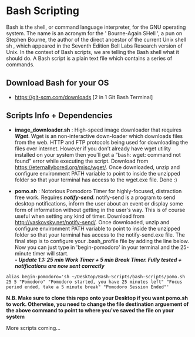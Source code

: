# Bash Scripting

Bash is the shell, or command language interpreter, for the GNU operating system. The name is an acronym for the ' Bourne-Again SHell ', a pun on Stephen Bourne, the author of the direct ancestor of the current Unix shell sh , which appeared in the Seventh Edition Bell Labs Research version of Unix.  In the context of Bash scripts, we are telling the Bash shell what it should do. A Bash script is a plain text file which contains a series of commands.

## Download Bash for your OS

* https://git-scm.com/downloads [2 in 1 Git Bash Terminal]

## Scripts Info + Dependencies

* **image_downloader.sh** : High-speed image downloader that requires ***Wget***. Wget is an non-interactive down-loader which downloads files from the web. HTTP and FTP protocols being used for downloading the files over internet. However if you don’t already have wget utility installed on your system then you'll get a “bash: wget: command not found” error while executing the script. Download from https://eternallybored.org/misc/wget/. Once downloaded, unzip and configure environment PATH variable to point to inside the unzipped folder so that your terminal has access to the wget.exe file. Done :)

* **pomo.sh** : Notorious Pomodoro Timer for highly-focused, distraction free work. Requires ***notify-send***. notify-send is a program to send desktop notifications, inform the user about an event or display some form of information without getting in the user's way. This is of course useful when setting any kind of timer. Download from http://vaskovsky.net/notify-send/. Once downloaded, unzip and configure environment PATH variable to point to inside the unzipped folder so that your terminal has access to the notify-send.exe file. The final step is to configure your .bash_profile file by adding the line below. Now you can just type in 'begin-pomodoro' in your terminal and the 25-minute timer will start. <br/> ***- Update 1.1: 25 min Work Timer + 5 min Break Timer. Fully tested + notifications are now sent correctly***

```
alias begin-pomodoro='sh ~/Desktop/Bash-Scripts/bash-scripts/pomo.sh 25 5 "Pomodoro" "Pomodoro started, you have 25 minutes left" "Focus period ended, take a 5 minute break" "Pomodoro Session Ended"'
```

**N.B. Make sure to clone this repo onto your Desktop if you want pomo.sh to work. Otherwise, you need to change the file destination arguement of the above command to point to where you've saved the file on your system**

More scripts coming...

